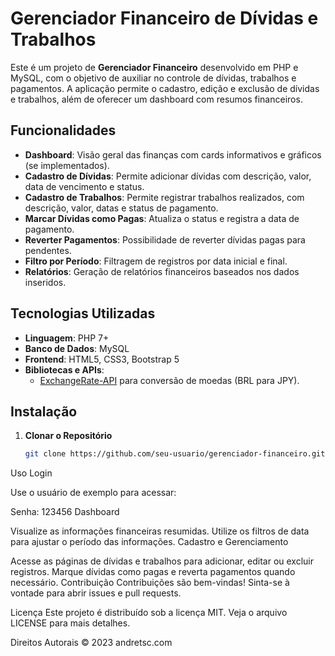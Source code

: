 # Gerenciador Financeiro de Dívidas e Trabalhos

Este é um projeto de **Gerenciador Financeiro** desenvolvido em PHP e MySQL, com o objetivo de auxiliar no controle de dívidas, trabalhos e pagamentos. A aplicação permite o cadastro, edição e exclusão de dívidas e trabalhos, além de oferecer um dashboard com resumos financeiros.

## Funcionalidades

- **Dashboard**: Visão geral das finanças com cards informativos e gráficos (se implementados).
- **Cadastro de Dívidas**: Permite adicionar dívidas com descrição, valor, data de vencimento e status.
- **Cadastro de Trabalhos**: Permite registrar trabalhos realizados, com descrição, valor, datas e status de pagamento.
- **Marcar Dívidas como Pagas**: Atualiza o status e registra a data de pagamento.
- **Reverter Pagamentos**: Possibilidade de reverter dívidas pagas para pendentes.
- **Filtro por Período**: Filtragem de registros por data inicial e final.
- **Relatórios**: Geração de relatórios financeiros baseados nos dados inseridos.

## Tecnologias Utilizadas

- **Linguagem**: PHP 7+
- **Banco de Dados**: MySQL
- **Frontend**: HTML5, CSS3, Bootstrap 5
- **Bibliotecas e APIs**:
  - [ExchangeRate-API](https://www.exchangerate-api.com/) para conversão de moedas (BRL para JPY).

## Instalação

1. **Clonar o Repositório**

   ```bash
   git clone https://github.com/seu-usuario/gerenciador-financeiro.git

Uso
Login

Use o usuário de exemplo para acessar:

Senha: 123456
Dashboard

Visualize as informações financeiras resumidas.
Utilize os filtros de data para ajustar o período das informações.
Cadastro e Gerenciamento

Acesse as páginas de dívidas e trabalhos para adicionar, editar ou excluir registros.
Marque dívidas como pagas e reverta pagamentos quando necessário.
Contribuição
Contribuições são bem-vindas! Sinta-se à vontade para abrir issues e pull requests.

Licença
Este projeto é distribuído sob a licença MIT. Veja o arquivo LICENSE para mais detalhes.

Direitos Autorais
© 2023 andretsc.com